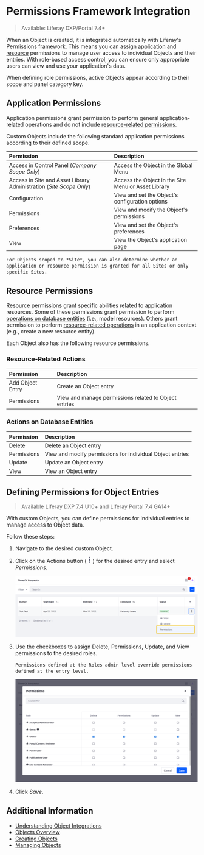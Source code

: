 # Permissions Framework Integration

> Available: Liferay DXP/Portal 7.4+

When an Object is created, it is integrated automatically with Liferay's Permissions framework. This means you can assign [application](#application-permissions) and [resource](#resource-permissions) permissions to manage user access to individual Objects and their entries. With role-based access control, you can ensure only appropriate users can view and use your application's data.

When defining role permissions, active Objects appear according to their scope and panel category key.

## Application Permissions

Application permissions grant permission to perform general application-related operations and do not include [resource-related permissions](#object-resource-permissions).

Custom Objects include the following standard application permissions according to their defined scope.

| Permission | Description |
| :--- | :--- |
| Access in Control Panel (*Company Scope Only*) | Access the Object in the Global Menu |
| Access in Site and Asset Library Administration (*Site Scope Only*) | Access the Object in the Site Menu or Asset Library |
| Configuration | View and set the Object's configuration options |
| Permissions | View and modify the Object's permissions |
| Preferences | View and set the Object's preferences |
| View | View the Object's application page |

```{note}
For Objects scoped to *Site*, you can also determine whether an application or resource permission is granted for all Sites or only specific Sites.
```

## Resource Permissions

Resource permissions grant specific abilities related to application resources. Some of these permissions grant permission to perform [operations on database entities](#actions-on-database-entities) (i.e., model resources). Others grant permission to perform [resource-related operations](#resource-related-actions) in an application context (e.g., create a new resource entity).

Each Object also has the following resource permissions.

### Resource-Related Actions

| Permission | Description |
| :--- | :--- |
| Add Object Entry | Create an Object entry |
| Permissions | View and manage permissions related to Object entries |

### Actions on Database Entities

| Permission | Description |
| :--- | :--- |
| Delete | Delete an Object entry |
| Permissions | View and modify permissions for individual Object entries |
| Update | Update an Object entry |
| View | View an Object entry |

## Defining Permissions for Object Entries

> Available Liferay DXP 7.4 U10+ and Liferay Portal 7.4 GA14+

With custom Objects, you can define permissions for individual entries to manage access to Object data.

Follow these steps:

1. Navigate to the desired custom Object.

1. Click on the Actions button (![Actions Button](../../../images/icon-actions.png)) for the desired entry and select *Permissions*.

   ![Click the Actions button for the desired entry and select Permissions.](./permissions-framework-integration/images/01.png)

1. Use the checkboxes to assign Delete, Permissions, Update, and View permissions to the desired roles.

   ```{note}
   Permissions defined at the Roles admin level override permissions defined at the entry level.
   ```

   ![Use the checkboxes to assign permissions to the desired roles.](./permissions-framework-integration/images/02.png)

1. Click *Save*.

## Additional Information

* [Understanding Object Integrations](../understanding-object-integrations.md)
* [Objects Overview](../../objects.md)
* [Creating Objects](../creating-and-managing-objects/creating-objects.md)
* [Managing Objects](../creating-and-managing-objects/managing-objects.md)
